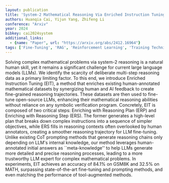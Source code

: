 ```yaml
---
layout: publication
title: 'System-2 Mathematical Reasoning Via Enriched Instruction Tuning'
authors: Huanqia Cai, Yijun Yang, Zhifeng Li
conference: "Arxiv"
year: 2024
bibkey: cai2024system
additional_links:
  - {name: "Paper", url: "https://arxiv.org/abs/2412.16964"}
tags: ['Fine-Tuning', 'RAG', 'Reinforcement Learning', 'Training Techniques', 'Pretraining Methods', 'Prompting']
---
```

Solving complex mathematical problems via system-2 reasoning is a natural
human skill, yet it remains a significant challenge for current large language
models (LLMs). We identify the scarcity of deliberate multi-step reasoning data
as a primary limiting factor. To this end, we introduce Enriched Instruction
Tuning (EIT), a method that enriches existing human-annotated mathematical
datasets by synergizing human and AI feedback to create fine-grained reasoning
trajectories. These datasets are then used to fine-tune open-source LLMs,
enhancing their mathematical reasoning abilities without reliance on any
symbolic verification program. Concretely, EIT is composed of two critical
steps: Enriching with Reasoning Plan (ERP) and Enriching with Reasoning Step
(ERS). The former generates a high-level plan that breaks down complex
instructions into a sequence of simpler objectives, while ERS fills in
reasoning contexts often overlooked by human annotators, creating a smoother
reasoning trajectory for LLM fine-tuning. Unlike existing CoT prompting methods
that generate reasoning chains only depending on LLM's internal knowledge, our
method leverages human-annotated initial answers as ``meta-knowledge'' to help
LLMs generate more detailed and precise reasoning processes, leading to a more
trustworthy LLM expert for complex mathematical problems. In experiments, EIT
achieves an accuracy of 84.1% on GSM8K and 32.5% on MATH, surpassing
state-of-the-art fine-tuning and prompting methods, and even matching the
performance of tool-augmented methods.
